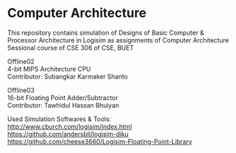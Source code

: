 # Computer Architecture  

This repository contains simulation of Designs of Basic Computer & Processor Architecture in Logisim as assignments of Computer Architecture Sessional course of CSE 306 of CSE, BUET  
  
Offline02  
    4-bit MIPS Architecture CPU  
    Contributor: Subangkar Karmaker Shanto  
  
Offline03   
    16-bit Floating Point Adder/Subtractor  
    Contributor: Tawhidul Hassan Bhuiyan  
  
  
  
Used Simulation Softwares & Tools:   
http://www.cburch.com/logisim/index.html  
https://github.com/andersbll/logisim-diku  
https://github.com/cheese3660/Logisim-Floating-Point-Library  
